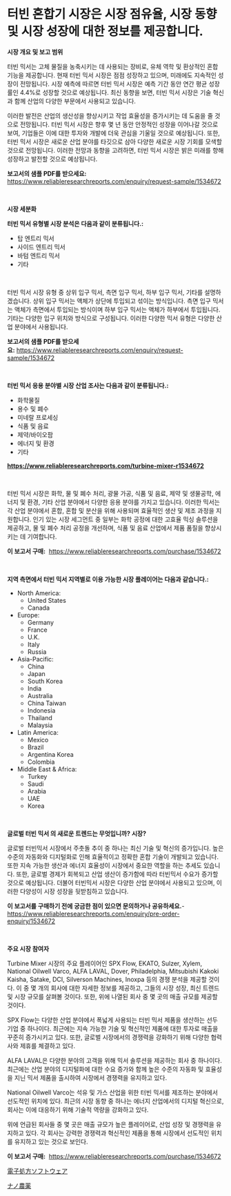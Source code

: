 <p><h1>터빈 혼합기 시장은 시장 점유율, 시장 동향 및 시장 성장에 대한 정보를 제공합니다.</h1></p><p><strong>시장 개요 및 보고 범위</strong></p>
<p><p>터빈 믹서는 고체 물질을 농축시키는 데 사용되는 장비로, 유체 역학 및 환상적인 혼합 기능을 제공합니다. 현재 터빈 믹서 시장은 점점 성장하고 있으며, 미래에도 지속적인 성장이 전망됩니다. 시장 예측에 따르면 터빈 믹서 시장은 예측 기간 동안 연간 평균 성장률인 4.4%로 성장할 것으로 예상됩니다. 최신 동향을 보면, 터빈 믹서 시장은 기술 혁신과 함께 산업의 다양한 부문에서 사용되고 있습니다.</p><p>이러한 발전은 산업의 생산성을 향상시키고 작업 효율성을 증가시키는 데 도움을 줄 것으로 전망됩니다. 터빈 믹서 시장은 향후 몇 년 동안 안정적인 성장을 이어나갈 것으로 보여, 기업들은 이에 대한 투자와 개발에 더욱 관심을 기울일 것으로 예상됩니다. 또한, 터빈 믹서 시장은 새로운 산업 분야를 타깃으로 삼아 다양한 새로운 시장 기회를 모색할 것으로 전망됩니다. 이러한 전망과 동향을 고려하면, 터빈 믹서 시장은 밝은 미래를 향해 성장하고 발전할 것으로 예상됩니다.</p></p>
<p><strong>보고서의 샘플 PDF를 받으세요:</strong> <a href="https://www.reliableresearchreports.com/enquiry/request-sample/1534672">https://www.reliableresearchreports.com/enquiry/request-sample/1534672</a></p>
<p>&nbsp;</p>
<p><strong>시장 세분화</strong></p>
<p><strong>터빈 믹서 유형별 시장 분석은 다음과 같이 분류됩니다.:</strong></p>
<p><ul><li>탑 엔트리 믹서</li><li>사이드 엔트리 믹서</li><li>바텀 엔트리 믹서</li><li>기타</li></ul></p>
<p>&nbsp;</p>
<p><p>터빈 믹서 시장 유형 중 상위 입구 믹서, 측면 입구 믹서, 하부 입구 믹서, 기타를 설명하겠습니다. 상위 입구 믹서는 액체가 상단에 투입되고 섞이는 방식입니다. 측면 입구 믹서는 액체가 측면에서 투입되는 방식이며 하부 입구 믹서는 액체가 하부에서 투입됩니다. 기타는 다양한 입구 위치와 방식으로 구성됩니다. 이러한 다양한 믹서 유형은 다양한 산업 분야에서 사용됩니다.</p></p>
<p><strong>보고서의 샘플 PDF를 받으세요:</strong>&nbsp;<a href="https://www.reliableresearchreports.com/enquiry/request-sample/1534672">https://www.reliableresearchreports.com/enquiry/request-sample/1534672</a></p>
<p>&nbsp;</p>
<p><strong> 터빈 믹서 응용 분야별 시장 산업 조사는 다음과 같이 분류됩니다.:</strong></p>
<p><ul><li>화학물질</li><li>용수 및 폐수</li><li>미네랄 프로세싱</li><li>식품 및 음료</li><li>제약/바이오팜</li><li>에너지 및 환경</li><li>기타</li></ul></p>
<p><strong><a href="https://www.reliableresearchreports.com/turbine-mixer-r1534672">https://www.reliableresearchreports.com/turbine-mixer-r1534672</a></strong></p>
<p>&nbsp;</p>
<p><p>터빈 믹서 시장은 화학, 물 및 폐수 처리, 광물 가공, 식품 및 음료, 제약 및 생물공학, 에너지 및 환경, 기타 산업 분야에서 다양한 응용 분야를 가지고 있습니다. 이러한 믹서는 각 산업 분야에서 혼합, 혼합 및 분산을 위해 사용되며 효율적인 생산 및 제조 과정을 지원합니다. 인기 있는 시장 세그먼트 중 일부는 화학 공정에 대한 고효율 믹싱 솔루션을 제공하고, 물 및 폐수 처리 공정을 개선하며, 식품 및 음료 산업에서 제품 품질을 향상시키는 데 기여합니다.</p></p>
<p><strong>이 보고서 구매:</strong>&nbsp; <a href="https://www.reliableresearchreports.com/purchase/1534672">https://www.reliableresearchreports.com/purchase/1534672</a></p>
<p>&nbsp;</p>
<p><strong>지역 측면에서 터빈 믹서 지역별로 이용 가능한 시장 플레이어는 다음과 같습니다.:</strong></p>
<p><ul>
    <li>
        North America:
        <ul>
            <li>United States</li>
            <li>Canada</li>
        </ul>
    </li>
    <li>
        Europe:
        <ul>
            <li>Germany</li>
            <li>France</li>
            <li>U.K.</li>
            <li>Italy</li>
            <li>Russia</li>
        </ul>
    </li>
    <li>
        Asia-Pacific:
        <ul>
            <li>China</li>
            <li>Japan</li>
            <li>South Korea</li>
            <li>India</li>
            <li>Australia</li>
            <li>China Taiwan</li>
            <li>Indonesia</li>
            <li>Thailand</li>
            <li>Malaysia</li>
        </ul>
    </li>
    <li>
        Latin America:
        <ul>
            <li>Mexico</li>
            <li>Brazil</li>
            <li>Argentina Korea</li>
            <li>Colombia</li>
        </ul>
    </li>
    <li>
        Middle East & Africa:
        <ul>
            <li>Turkey</li>
            <li>Saudi</li>
            <li>Arabia</li>
            <li>UAE</li>
            <li>Korea</li>
        </ul>
    </li>
    </ul></p>
<p>&nbsp;</p>
<p><strong>글로벌 터빈 믹서 의 새로운 트렌드는 무엇입니까? 시장?</strong></p>
<p><p>글로벌 터빈믹서 시장에서 주춧돌 추이 중 하나는 최신 기술 및 혁신의 증가입니다. 높은 수준의 자동화와 디지털화로 인해 효율적이고 정확한 혼합 기술이 개발되고 있습니다. 또한 지속 가능한 생산과 에너지 효율성이 시장에서 중요한 역할을 하는 추세도 있습니다. 또한, 글로벌 경제가 회복되고 산업 생산이 증가함에 따라 터빈믹서 수요가 증가할 것으로 예상됩니다. 더불어 터빈믹서 시장은 다양한 산업 분야에서 사용되고 있으며, 이러한 다양성이 시장 성장을 뒷받침하고 있습니다.</p></p>
<p><strong>이 보고서를 구매하기 전에 궁금한 점이 있으면 문의하거나 공유하세요.</strong>- <a href="https://www.reliableresearchreports.com/enquiry/pre-order-enquiry/1534672">https://www.reliableresearchreports.com/enquiry/pre-order-enquiry/1534672</a></p>
<p>&nbsp;</p>
<p><strong>주요 시장 참여자</strong></p>
<p><p>Turbine Mixer 시장의 주요 플레이어인 SPX Flow, EKATO, Sulzer, Xylem, National Oilwell Varco, ALFA LAVAL, Dover, Philadelphia, Mitsubishi Kakoki Kaisha, Satake, DCI, Silverson Machines, Inoxpa 등의 경쟁 분석을 제공할 것이다. 이 중 몇 개의 회사에 대한 자세한 정보를 제공하고, 그들의 시장 성장, 최신 트렌드 및 시장 규모를 살펴볼 것이다. 또한, 위에 나열된 회사 중 몇 곳의 매출 규모를 제공할 것이다.</p><p>SPX Flow는 다양한 산업 분야에서 폭넓게 사용되는 터빈 믹서 제품을 생산하는 선두 기업 중 하나이다. 최근에는 지속 가능한 기술 및 혁신적인 제품에 대한 투자로 매출을 꾸준히 증가시키고 있다. 또한, 글로벌 시장에서의 경쟁력을 강화하기 위해 다양한 협력사와 제휴를 체결하고 있다.</p><p>ALFA LAVAL은 다양한 분야의 고객을 위해 믹서 솔루션을 제공하는 회사 중 하나이다. 최근에는 산업 분야의 디지털화에 대한 수요 증가와 함께 높은 수준의 자동화 및 효율성을 지닌 믹서 제품을 출시하여 시장에서 경쟁력을 유지하고 있다.</p><p>National Oilwell Varco는 석유 및 가스 산업을 위한 터빈 믹서를 제조하는 분야에서 선도적인 위치에 있다. 최근의 시장 동향 중 하나는 에너지 산업에서의 디지털 혁신으로, 회사는 이에 대응하기 위해 기술적 역량을 강화하고 있다.</p><p>위에 언급된 회사들 중 몇 곳은 매출 규모가 높은 플레이어로, 산업 성장 및 경쟁력을 유지하고 있다. 각 회사는 강력한 경쟁력과 혁신적인 제품을 통해 시장에서 선도적인 위치를 유지하고 있는 것으로 보인다.</p></p>
<p><strong>이 보고서 구매:</strong>&nbsp;&nbsp;<a href="https://www.reliableresearchreports.com/purchase/1534672">https://www.reliableresearchreports.com/purchase/1534672</a></p>
<p><p><a href="https://medium.com/@laceyzemlak1/%E9%9B%BB%E5%AD%90%E5%87%A6%E6%96%B9%E3%82%BD%E3%83%95%E3%83%88%E3%82%A6%E3%82%A7%E3%82%A2%E3%81%AE%E5%B8%82%E5%A0%B4%E3%82%B7%E3%82%A7%E3%82%A2%E3%81%AE%E9%80%B2%E5%8C%96%E3%81%A8%E5%B8%82%E5%A0%B4%E6%88%90%E9%95%B7%E3%81%AE%E3%83%88%E3%83%AC%E3%83%B3%E3%83%89-2024%E5%B9%B4-2031%E5%B9%B4-c04c2555b519">電子処方ソフトウェア</a></p><p><a href="https://github.com/one-cool-chick/Market-Research-Report-List-1/blob/main/792575119885.md">ナノ農薬</a></p></p>